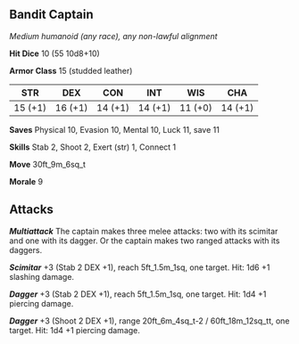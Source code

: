 ## Bandit Captain

*Medium humanoid (any race), any non-lawful alignment*

**Hit Dice** 10 (55 10d8+10)

**Armor Class** 15 (studded leather)

| STR     | DEX     | CON     | INT     | WIS     | CHA     |
|---------|---------|---------|---------|---------|---------|
| 15 (+1) | 16 (+1) | 14 (+1) | 14 (+1) | 11 (+0) | 14 (+1) |

**Saves** Physical 10, Evasion 10, Mental 10, Luck 11, save 11

**Skills** Stab 2, Shoot 2, Exert (str) 1, Connect 1

**Move** 30ft\_9m\_6sq\_t

**Morale** 9

## Attacks

***Multiattack*** The captain makes three melee attacks: two with its scimitar and one with its dagger. Or the captain makes two ranged attacks with its daggers.

***Scimitar*** +3 (Stab 2 DEX +1), reach 5ft\_1.5m\_1sq, one target. Hit: 1d6 +1 slashing damage.

***Dagger*** +3 (Stab 2 DEX +1), reach 5ft\_1.5m\_1sq, one target. Hit: 1d4 +1 piercing damage.

***Dagger*** +3 (Shoot 2 DEX +1), range 20ft\_6m\_4sq\_t-2 / 60ft\_18m\_12sq\_tt, one target. Hit: 1d4 +1 piercing damage.

